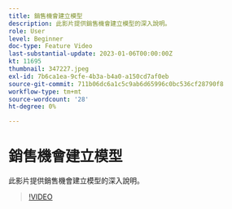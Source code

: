 ```yaml
---
title: 銷售機會建立模型
description: 此影片提供銷售機會建立模型的深入說明。
role: User
level: Beginner
doc-type: Feature Video
last-substantial-update: 2023-01-06T00:00:00Z
kt: 11695
thumbnail: 347227.jpeg
exl-id: 7b6ca1ea-9cfe-4b3a-b4a0-a150cd7af0eb
source-git-commit: 711b06dc6a1c5c9ab6d65996c0bc536cf28790f8
workflow-type: tm+mt
source-wordcount: '28'
ht-degree: 0%

---
```


# 銷售機會建立模型

此影片提供銷售機會建立模型的深入說明。

>[!VIDEO](https://video.tv.adobe.com/v/347227/?quality=12&learn=on)
